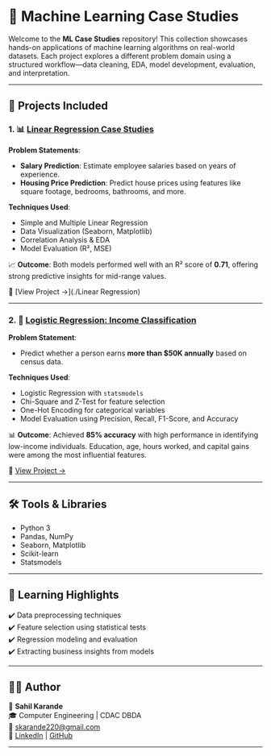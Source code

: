 # 🤖 Machine Learning Case Studies

Welcome to the **ML Case Studies** repository! This collection showcases hands-on applications of machine learning algorithms on real-world datasets. Each project explores a different problem domain using a structured workflow—data cleaning, EDA, model development, evaluation, and interpretation.

---

## 📁 Projects Included

### 1. 📊 [Linear Regression Case Studies](./linear)

**Problem Statements**:
- **Salary Prediction**: Estimate employee salaries based on years of experience.
- **Housing Price Prediction**: Predict house prices using features like square footage, bedrooms, bathrooms, and more.

**Techniques Used**:
- Simple and Multiple Linear Regression
- Data Visualization (Seaborn, Matplotlib)
- Correlation Analysis & EDA
- Model Evaluation (R², MSE)

📈 **Outcome**: Both models performed well with an R² score of **0.71**, offering strong predictive insights for mid-range values.

🔗 [View Project →](./Linear Regression)

---

### 2. 📘 [Logistic Regression: Income Classification](./logi)

**Problem Statement**:
- Predict whether a person earns **more than $50K annually** based on census data.

**Techniques Used**:
- Logistic Regression with `statsmodels`
- Chi-Square and Z-Test for feature selection
- One-Hot Encoding for categorical variables
- Model Evaluation using Precision, Recall, F1-Score, and Accuracy

📊 **Outcome**: Achieved **85% accuracy** with high performance in identifying low-income individuals. Education, age, hours worked, and capital gains were among the most influential features.

🔗 [View Project →](./LogisticRegression)

---

## 🛠️ Tools & Libraries

- Python 3
- Pandas, NumPy
- Seaborn, Matplotlib
- Scikit-learn
- Statsmodels

---

## 🧠 Learning Highlights

✔️ Data preprocessing techniques  
✔️ Feature selection using statistical tests  
✔️ Regression modeling and evaluation  
✔️ Extracting business insights from models

---

## 👨‍💻 Author

👤 **Sahil Karande**  
🎓 Computer Engineering | CDAC DBDA  
📧 skarande220@gmail.com  
🔗 [LinkedIn](https://www.linkedin.com/in/sahil-karande-a77aa7207/) | [GitHub](https://github.com/sahilkarande)

---


